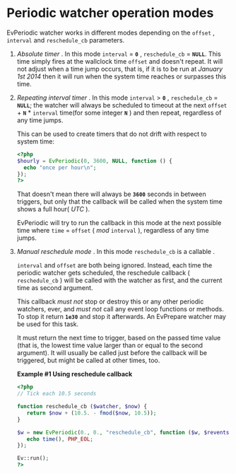 Periodic watcher operation modes
================================

<span class="classname">EvPeriodic</span> watcher works in different
modes depending on the `offset` , `interval` and `reschedule_cb`
parameters.

1.  *Absolute timer* . In this mode `interval` = **`0`** ,
    `reschedule_cb` = **`NULL`**. This time simply fires at the
    wallclock time `offset` and doesn't repeat. It will not adjust when
    a time jump occurs, that is, if it is to be run at *January 1st
    2014* then it will run when the system time reaches or surpasses
    this time.

2.  *Repeating interval timer* . In this mode `interval` \> **`0`** ,
    `reschedule_cb` = **`NULL`**; the watcher will always be scheduled
    to timeout at the next `offset` + **`N`** \* `interval` time(for
    some integer **`N`** ) and then repeat, regardless of any time
    jumps.

    This can be used to create timers that do not drift with respect to
    system time:

    ``` php
    <?php
    $hourly = EvPeriodic(0, 3600, NULL, function () {
      echo "once per hour\n";
    });
    ?>
    ```

    That doesn't mean there will always be **`3600`** seconds in between
    triggers, but only that the callback will be called when the system
    time shows a full hour( *UTC* ).

    <span class="classname">EvPeriodic</span> will try to run the
    callback in this mode at the next possible time where `time` =
    `offset` ( *mod* `interval` ), regardless of any time jumps.

3.  *Manual reschedule mode* . In this mode `reschedule_cb` is a <span
    class="type">callable</span> .

    `interval` and `offset` are both being ignored. Instead, each time
    the periodic watcher gets scheduled, the reschedule callback (
    `reschedule_cb` ) will be called with the watcher as first, and the
    current time as second argument.

    This callback *must not* stop or destroy this or any other periodic
    watchers, ever, and *must not* call any event loop functions or
    methods. To stop it return **`1e30`** and stop it afterwards. An
    <span class="classname">EvPrepare</span> watcher may be used for
    this task.

    It must return the next time to trigger, based on the passed time
    value (that is, the lowest time value larger than or equal to the
    second argument). It will usually be called just before the callback
    will be triggered, but might be called at other times, too.

    **Example \#1 Using reschedule callback**

    ``` php
    <?php
    // Tick each 10.5 seconds

    function reschedule_cb ($watcher, $now) {
       return $now + (10.5. - fmod($now, 10.5));
    }

    $w = new EvPeriodic(0., 0., "reschedule_cb", function ($w, $revents) {
       echo time(), PHP_EOL;
    });

    Ev::run();
    ?>
    ```
